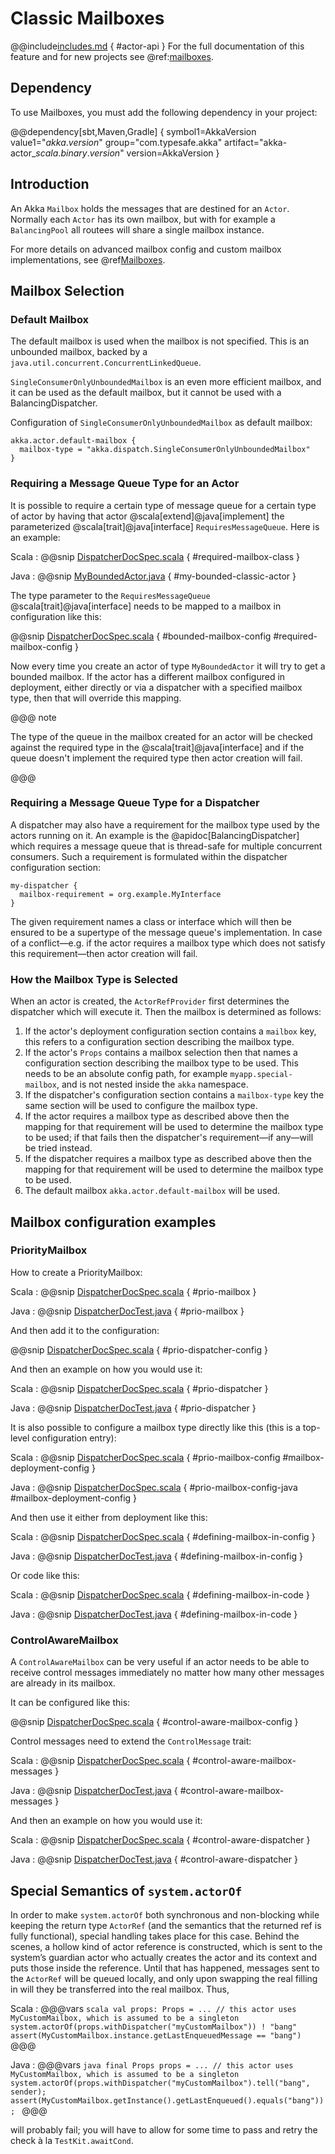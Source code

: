 # Classic Mailboxes

@@include[includes.md](includes.md) { #actor-api }
For the full documentation of this feature and for new projects see @ref:[mailboxes](typed/mailboxes.md).

## Dependency

To use Mailboxes, you must add the following dependency in your project:

@@dependency[sbt,Maven,Gradle] {
  symbol1=AkkaVersion
  value1="$akka.version$"
  group="com.typesafe.akka"
  artifact="akka-actor_$scala.binary.version$"
  version=AkkaVersion
}

## Introduction

An Akka `Mailbox` holds the messages that are destined for an `Actor`.
Normally each `Actor` has its own mailbox, but with for example a `BalancingPool`
all routees will share a single mailbox instance.

For more details on advanced mailbox config and custom mailbox implementations, see @ref[Mailboxes](typed/mailboxes.md#mailbox-implementations).

## Mailbox Selection

### Default Mailbox

The default mailbox is used when the mailbox is not specified.
This is an unbounded mailbox, backed by a
`java.util.concurrent.ConcurrentLinkedQueue`.

`SingleConsumerOnlyUnboundedMailbox` is an even more efficient mailbox, and
it can be used as the default mailbox, but it cannot be used with a BalancingDispatcher.

Configuration of `SingleConsumerOnlyUnboundedMailbox` as default mailbox:

```
akka.actor.default-mailbox {
  mailbox-type = "akka.dispatch.SingleConsumerOnlyUnboundedMailbox"
}
```

### Requiring a Message Queue Type for an Actor

It is possible to require a certain type of message queue for a certain type of actor
by having that actor @scala[extend]@java[implement] the parameterized @scala[trait]@java[interface] `RequiresMessageQueue`. Here is
an example:

Scala
:   @@snip [DispatcherDocSpec.scala](/akka-docs/src/test/scala/docs/dispatcher/DispatcherDocSpec.scala) { #required-mailbox-class }

Java
:   @@snip [MyBoundedActor.java](/akka-docs/src/test/java/jdocs/actor/MyBoundedActor.java) { #my-bounded-classic-actor }

The type parameter to the `RequiresMessageQueue` @scala[trait]@java[interface] needs to be mapped to a mailbox in
configuration like this:

@@snip [DispatcherDocSpec.scala](/akka-docs/src/test/scala/docs/dispatcher/DispatcherDocSpec.scala) { #bounded-mailbox-config #required-mailbox-config }

Now every time you create an actor of type `MyBoundedActor` it will try to get a bounded
mailbox. If the actor has a different mailbox configured in deployment, either directly or via
a dispatcher with a specified mailbox type, then that will override this mapping.

@@@ note

The type of the queue in the mailbox created for an actor will be checked against the required type in the
@scala[trait]@java[interface] and if the queue doesn't implement the required type then actor creation will fail.

@@@

### Requiring a Message Queue Type for a Dispatcher

A dispatcher may also have a requirement for the mailbox type used by the
actors running on it. An example is the @apidoc[BalancingDispatcher] which requires a
message queue that is thread-safe for multiple concurrent consumers. Such a
requirement is formulated within the dispatcher configuration section:

```
my-dispatcher {
  mailbox-requirement = org.example.MyInterface
}
```

The given requirement names a class or interface which will then be ensured to
be a supertype of the message queue's implementation. In case of a
conflict—e.g. if the actor requires a mailbox type which does not satisfy this
requirement—then actor creation will fail.

### How the Mailbox Type is Selected

When an actor is created, the `ActorRefProvider` first determines the
dispatcher which will execute it. Then the mailbox is determined as follows:

 1. If the actor's deployment configuration section contains a `mailbox` key,
this refers to a configuration section describing the mailbox type.
 2. If the actor's `Props` contains a mailbox selection then that names a configuration section describing the
mailbox type to be used. This needs to be an absolute config path,
for example `myapp.special-mailbox`, and is not nested inside the `akka` namespace.
 3. If the dispatcher's configuration section contains a `mailbox-type` key
the same section will be used to configure the mailbox type.
 4. If the actor requires a mailbox type as described above then the mapping for
that requirement will be used to determine the mailbox type to be used; if
that fails then the dispatcher's requirement—if any—will be tried instead.
 5. If the dispatcher requires a mailbox type as described above then the
mapping for that requirement will be used to determine the mailbox type to
be used.
 6. The default mailbox `akka.actor.default-mailbox` will be used.

## Mailbox configuration examples

### PriorityMailbox

How to create a PriorityMailbox:

Scala
:   @@snip [DispatcherDocSpec.scala](/akka-docs/src/test/scala/docs/dispatcher/DispatcherDocSpec.scala) { #prio-mailbox }

Java
:   @@snip [DispatcherDocTest.java](/akka-docs/src/test/java/jdocs/dispatcher/DispatcherDocTest.java) { #prio-mailbox }

And then add it to the configuration:

@@snip [DispatcherDocSpec.scala](/akka-docs/src/test/scala/docs/dispatcher/DispatcherDocSpec.scala) { #prio-dispatcher-config }

And then an example on how you would use it:

Scala
:   @@snip [DispatcherDocSpec.scala](/akka-docs/src/test/scala/docs/dispatcher/DispatcherDocSpec.scala) { #prio-dispatcher }

Java
:   @@snip [DispatcherDocTest.java](/akka-docs/src/test/java/jdocs/dispatcher/DispatcherDocTest.java) { #prio-dispatcher }

It is also possible to configure a mailbox type directly like this (this is a top-level configuration entry):

Scala
:   @@snip [DispatcherDocSpec.scala](/akka-docs/src/test/scala/docs/dispatcher/DispatcherDocSpec.scala) { #prio-mailbox-config #mailbox-deployment-config }

Java
:   @@snip [DispatcherDocSpec.scala](/akka-docs/src/test/scala/docs/dispatcher/DispatcherDocSpec.scala) { #prio-mailbox-config-java #mailbox-deployment-config }

And then use it either from deployment like this:

Scala
:   @@snip [DispatcherDocSpec.scala](/akka-docs/src/test/scala/docs/dispatcher/DispatcherDocSpec.scala) { #defining-mailbox-in-config }

Java
:   @@snip [DispatcherDocTest.java](/akka-docs/src/test/java/jdocs/dispatcher/DispatcherDocTest.java) { #defining-mailbox-in-config }

Or code like this:

Scala
:   @@snip [DispatcherDocSpec.scala](/akka-docs/src/test/scala/docs/dispatcher/DispatcherDocSpec.scala) { #defining-mailbox-in-code }

Java
:   @@snip [DispatcherDocTest.java](/akka-docs/src/test/java/jdocs/dispatcher/DispatcherDocTest.java) { #defining-mailbox-in-code }

### ControlAwareMailbox

A `ControlAwareMailbox` can be very useful if an actor needs to be able to receive control messages
immediately no matter how many other messages are already in its mailbox.

It can be configured like this:

@@snip [DispatcherDocSpec.scala](/akka-docs/src/test/scala/docs/dispatcher/DispatcherDocSpec.scala) { #control-aware-mailbox-config }

Control messages need to extend the `ControlMessage` trait:

Scala
:   @@snip [DispatcherDocSpec.scala](/akka-docs/src/test/scala/docs/dispatcher/DispatcherDocSpec.scala) { #control-aware-mailbox-messages }

Java
:   @@snip [DispatcherDocTest.java](/akka-docs/src/test/java/jdocs/dispatcher/DispatcherDocTest.java) { #control-aware-mailbox-messages }

And then an example on how you would use it:

Scala
:   @@snip [DispatcherDocSpec.scala](/akka-docs/src/test/scala/docs/dispatcher/DispatcherDocSpec.scala) { #control-aware-dispatcher }

Java
:   @@snip [DispatcherDocTest.java](/akka-docs/src/test/java/jdocs/dispatcher/DispatcherDocTest.java) { #control-aware-dispatcher }

## Special Semantics of `system.actorOf`

In order to make `system.actorOf` both synchronous and non-blocking while
keeping the return type `ActorRef` (and the semantics that the returned
ref is fully functional), special handling takes place for this case. Behind
the scenes, a hollow kind of actor reference is constructed, which is sent to
the system’s guardian actor who actually creates the actor and its context and
puts those inside the reference. Until that has happened, messages sent to the
`ActorRef` will be queued locally, and only upon swapping the real
filling in will they be transferred into the real mailbox. Thus,

Scala
:   @@@vars
    ```scala
    val props: Props = ...
    // this actor uses MyCustomMailbox, which is assumed to be a singleton
    system.actorOf(props.withDispatcher("myCustomMailbox")) ! "bang"
    assert(MyCustomMailbox.instance.getLastEnqueuedMessage == "bang")
    ```
    @@@

Java
:   @@@vars
    ```java
    final Props props = ...
    // this actor uses MyCustomMailbox, which is assumed to be a singleton
    system.actorOf(props.withDispatcher("myCustomMailbox").tell("bang", sender);
    assert(MyCustomMailbox.getInstance().getLastEnqueued().equals("bang"));
    ```
    @@@

will probably fail; you will have to allow for some time to pass and retry the
check à la `TestKit.awaitCond`.
